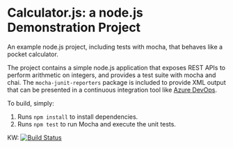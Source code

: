 Calculator.js: a node.js Demonstration Project
==============================================
An example node.js project, including tests with mocha, that behaves like
a pocket calculator.

The project contains a simple node.js application that exposes REST APIs
to perform arithmetic on integers, and provides a test suite with mocha
and chai.  The `mocha-junit-reporters` package is included to provide XML
output that can be presented in a continuous integration tool like
[Azure DevOps](https://azure.com/devops).

To build, simply:

1. Runs `npm install` to install dependencies.
2. Runs `npm test` to run Mocha and execute the unit tests.

KW:
[![Build Status](https://dev.azure.com/karinawilkaz400/Lab6%20-%20Integrating%20External%20Source%20Control%20with%20Azure%20Pipelines/_apis/build/status/kwilkbille.calculator?branchName=master)](https://dev.azure.com/karinawilkaz400/Lab6%20-%20Integrating%20External%20Source%20Control%20with%20Azure%20Pipelines/_build/latest?definitionId=5&branchName=master)
